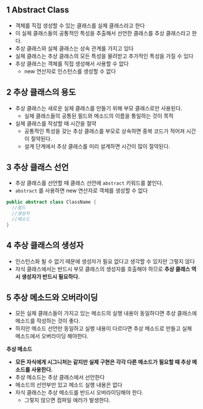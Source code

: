 ## 1 Abstract Class

* 객체를 직접 생성할 수 있는 클래스를 실체 클래스라고 한다
* 이 실체 클래스들의 공통적인 특성을 추출해서 선언한 클래스를 추상 클래스라고 한다.
* 추상 클래스와 실체 클래스는 상속 관계를 가지고 있다
* 실체 클래스는 추상 클래스의 모든 특성을 물려받고 추가적인 특성을 가질 수 있다
* 추상 클래스는 객체를 직접 생성해서 사용할 수 없다
  * new 연산자로 인스턴스를 생성할 수 없다



## 2 추상 클래스의 용도

* 추상 클래스는 새로운 실체 클래스를 만들기 위해 부모 클래스로만 사용된다.
  * 실체 클래스들의 공통된 필드와 메소드의 이름을 통일하는 것이 목적
* 실체 클래스를 작성할 때 시간을 절약
  * 공통적인 특성을 갖는 추상 클래스를 부모로 상속하면 중복 코드가 적어져 시간이 절약된다.
  * 설계 단계에서 추상 클래스를 미리 설계하면 시간이 많이 절약된다.



## 3 추상 클래스 선언

* 추상 클래스를 선언할 때 클래스 선언에 `abstract` 키워드를 붙인다.
* `abstract` 를 사용하면 new 연산자로 객체를 생성할 수 없다

```java
public abstract class ClassName {
  //필드
  //생성자
  //메소드
}
```



## 4 추상 클래스의 생성자

* 인스턴스화 될 수 없기 때문에 생성자가 필요 없다고 생각할 수 있지만 그렇지 않다
* 자식 클래스에서는 반드시 부모 클래스의 생성자를 호출해야 하므로 **추상 클래스 역시 생성자가 반드시 필요하다.**



## 5 추상 메소드와 오버라이딩

* 모든 실체 클래스들이 가지고 있는 메소드의 실행 내용이 동일하다면 추상 클래스에 메소드를 작성하는 것이 좋다.
* 하지만 메소드 선언만 동일하고 실행 내용이 다르다면 추상 메소드로 만들고 실체 메소드에서 오버라이딩 해야한다.



**추상 메소드**

* **모든 자식에게 시그니처는 같지만 실제 구현은 각각 다른 메소드가 필요할 때 추상 메소드를 사용한다.**
* 추상 메소드는 추상 클래스에서 선언한다
* 메소드의 선언부만 있고 메소드 실행 내용은 없다
* 자식 클래스는 추상 메소드를 반드시 오버라이딩해야 한다.
  * 그렇지 않으면 컴파일 에러가 발생한다.